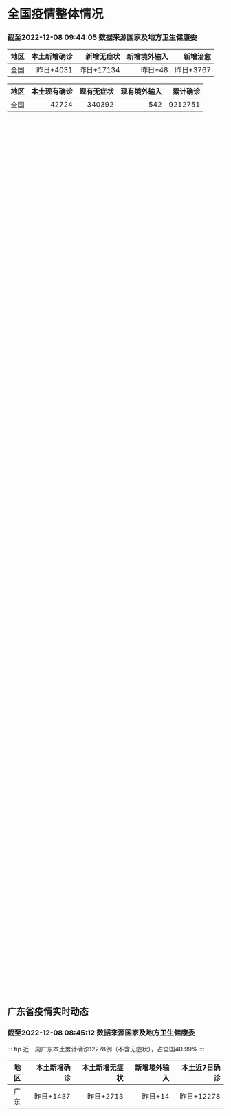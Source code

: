 
# 全国疫情整体情况
### 截至2022-12-08 09:44:05 数据来源国家及地方卫生健康委

|地区|本土新增确诊|新增无症状|新增境外输入|新增治愈|
|:--:|---:|---:|---:|---:|
|全国|昨日+4031|昨日+17134|昨日+48|昨日+3767|

|地区|本土现有确诊|现有无症状|现有境外输入|累计确诊|
|:--:|---:|---:|---:|---:|
|全国|42724|340392|542|9212751|

<ChinaMap :dataList="dataList" :title="title"/>

<div id="chinaDayModify" style="width:100%;height:500px;margin-bottom:10px;"></div>
<div id="chinaAddHistoryData" style="width:100%;height:500px;margin-bottom:10px;"></div>
<div id="chinaNowHistoryData" style="width:100%;height:500px;margin-bottom:10px;"></div>
<div id="chinaTotalHistoryData" style="width:100%;height:500px;margin-bottom:10px;"></div>


## 广东省疫情实时动态
### 截至2022-12-08 08:45:12 数据来源国家及地方卫生健康委

::: tip 近一周广东本土累计确诊12278例（不含无症状），占全国40.99%
:::

|地区|本土新增确诊|本土新增无症状|新增境外输入|本土近7日确诊|
|:--:|---:|---:|---:|---:|
|广东|昨日+1437|昨日+2713|昨日+14|昨日+12278|

<div id="guangdongModify" style="width:100%;height:500px;margin-bottom:10px;"></div>
<div id="guangdongTotalHistory" style="width:100%;height:500px;margin-bottom:10px;"></div>
<div id="guangzhouModifyHistory" style="width:100%;height:500px;margin-bottom:10px;"></div>


<script>
import * as echarts from 'echarts'
export default {
  data(){
    return {
      title: '新增本土确诊',
      dataList: [{name: '台湾', value: 0, addList: []},{name: '香港', value: 0, addList: []},{name: '湖北', value: 12, addList: [{name: '武汉', num: 12},
]},{name: '上海', value: 39, addList: [{name: '浦东', num: 9},
{name: '松江', num: 3},
{name: '闵行', num: 3},
{name: '静安', num: 2},
{name: '嘉定', num: 1},
]},{name: '广东', value: 1437, addList: [{name: '广州', num: 1042},
{name: '江门', num: 57},
{name: '深圳', num: 49},
{name: '中山', num: 47},
{name: '茂名', num: 37},
]},{name: '吉林', value: 0, addList: []},{name: '北京', value: 1168, addList: [{name: '朝阳', num: 307},
{name: '石景山', num: 124},
{name: '通州', num: 116},
{name: '海淀', num: 96},
{name: '丰台', num: 87},
]},{name: '四川', value: 139, addList: [{name: '成都', num: 112},
{name: '外省返川人员', num: 13},
{name: '眉山', num: 4},
{name: '泸州', num: 3},
{name: '乐山', num: 3},
]},{name: '海南', value: 89, addList: []},{name: '河南', value: 161, addList: [{name: '郑州', num: 161},
]},{name: '内蒙古', value: 51, addList: [{name: '呼和浩特', num: 41},
{name: '鄂尔多斯', num: 6},
{name: '赤峰', num: 4},
]},{name: '重庆', value: 155, addList: [{name: '九龙坡区', num: 32},
{name: '綦江区', num: 12},
{name: '万盛经开区', num: 12},
{name: '渝北区', num: 11},
{name: '奉节县', num: 8},
]},{name: '福建', value: 126, addList: [{name: '泉州', num: 38},
{name: '厦门', num: 29},
{name: '漳州', num: 23},
{name: '三明', num: 21},
{name: '福州', num: 9},
]},{name: '陕西', value: 27, addList: [{name: '汉中', num: 12},
{name: '榆林', num: 5},
{name: '安康', num: 5},
{name: '渭南', num: 2},
{name: '延安', num: 2},
]},{name: '黑龙江', value: 94, addList: [{name: '哈尔滨', num: 40},
{name: '齐齐哈尔', num: 32},
{name: '牡丹江', num: 7},
{name: '大兴安岭', num: 6},
{name: '佳木斯', num: 5},
]},{name: '浙江', value: 89, addList: [{name: '杭州', num: 21},
{name: '衢州', num: 18},
{name: '绍兴', num: 14},
{name: '宁波', num: 10},
{name: '丽水', num: 9},
]},{name: '山西', value: 18, addList: []},{name: '云南', value: 56, addList: []},{name: '山东', value: 50, addList: [{name: '济南', num: 34},
{name: '威海', num: 10},
{name: '淄博', num: 3},
{name: '青岛', num: 1},
{name: '聊城', num: 1},
]},{name: '江苏', value: 41, addList: [{name: '南京', num: 13},
{name: '宿迁', num: 12},
{name: '苏州', num: 6},
{name: '南通', num: 3},
{name: '盐城', num: 2},
]},{name: '辽宁', value: 34, addList: [{name: '沈阳', num: 30},
{name: '大连', num: 2},
{name: '盘锦', num: 1},
{name: '阜新', num: 1},
]},{name: '河北', value: 0, addList: []},{name: '新疆', value: 4, addList: [{name: '喀什', num: 2},
]},{name: '天津', value: 0, addList: []},{name: '广西', value: 0, addList: []},{name: '湖南', value: 7, addList: [{name: '长沙', num: 3},
{name: '岳阳', num: 2},
{name: '株洲', num: 1},
{name: '怀化', num: 1},
]},{name: '贵州', value: 212, addList: []},{name: '安徽', value: 8, addList: [{name: '宣城', num: 5},
{name: '马鞍山', num: 3},
]},{name: '甘肃', value: 0, addList: []},{name: '江西', value: 1, addList: [{name: '九江', num: 1},
]},{name: '西藏', value: 1, addList: [{name: '未公布来源', num: 1},
]},{name: '澳门', value: 0, addList: []},{name: '青海', value: 10, addList: []},{name: '宁夏', value: 2, addList: [{name: '银川', num: 2},
]},{name: '南海诸岛', value: 0, addList: []}]
    }
  },
  mounted () {
    const themeObj = {"color":["#2ec7c9","#b6a2de","#5ab1ef","#ffb980","#d87a80","#8d98b3","#e5cf0d","#97b552","#95706d","#dc69aa","#07a2a4","#9a7fd1","#588dd5","#f5994e","#c05050","#59678c","#c9ab00","#7eb00a","#6f5553","#c14089"],"backgroundColor":"rgba(0,0,0,0)","textStyle":{},"title":{"textStyle":{"color":"#008acd"},"subtextStyle":{"color":"#aaaaaa"}},"line":{"itemStyle":{"borderWidth":1},"lineStyle":{"width":2},"symbolSize":3,"symbol":"emptyCircle","smooth":true},"radar":{"itemStyle":{"borderWidth":1},"lineStyle":{"width":2},"symbolSize":3,"symbol":"emptyCircle","smooth":true},"bar":{"itemStyle":{"barBorderWidth":0,"barBorderColor":"#ccc"}},"pie":{"itemStyle":{"borderWidth":0,"borderColor":"#ccc"}},"scatter":{"itemStyle":{"borderWidth":0,"borderColor":"#ccc"}},"boxplot":{"itemStyle":{"borderWidth":0,"borderColor":"#ccc"}},"parallel":{"itemStyle":{"borderWidth":0,"borderColor":"#ccc"}},"sankey":{"itemStyle":{"borderWidth":0,"borderColor":"#ccc"}},"funnel":{"itemStyle":{"borderWidth":0,"borderColor":"#ccc"}},"gauge":{"itemStyle":{"borderWidth":0,"borderColor":"#ccc"}},"candlestick":{"itemStyle":{"color":"#d87a80","color0":"#2ec7c9","borderColor":"#d87a80","borderColor0":"#2ec7c9","borderWidth":1}},"graph":{"itemStyle":{"borderWidth":0,"borderColor":"#ccc"},"lineStyle":{"width":1,"color":"#aaaaaa"},"symbolSize":3,"symbol":"emptyCircle","smooth":true,"color":["#2ec7c9","#b6a2de","#5ab1ef","#ffb980","#d87a80","#8d98b3","#e5cf0d","#97b552","#95706d","#dc69aa","#07a2a4","#9a7fd1","#588dd5","#f5994e","#c05050","#59678c","#c9ab00","#7eb00a","#6f5553","#c14089"],"label":{"color":"#eeeeee"}},"map":{"itemStyle":{"areaColor":"#dddddd","borderColor":"#eeeeee","borderWidth":0.5},"label":{"color":"#d87a80"},"emphasis":{"itemStyle":{"areaColor":"rgba(254,153,78,1)","borderColor":"#444","borderWidth":1},"label":{"color":"rgb(100,0,0)"}}},"geo":{"itemStyle":{"areaColor":"#dddddd","borderColor":"#eeeeee","borderWidth":0.5},"label":{"color":"#d87a80"},"emphasis":{"itemStyle":{"areaColor":"rgba(254,153,78,1)","borderColor":"#444","borderWidth":1},"label":{"color":"rgb(100,0,0)"}}},"categoryAxis":{"axisLine":{"show":true,"lineStyle":{"color":"#008acd"}},"axisTick":{"show":true,"lineStyle":{"color":"#333"}},"axisLabel":{"show":true,"color":"#333"},"splitLine":{"show":false,"lineStyle":{"color":["#eee"]}},"splitArea":{"show":false,"areaStyle":{"color":["rgba(250,250,250,0.3)","rgba(200,200,200,0.3)"]}}},"valueAxis":{"axisLine":{"show":true,"lineStyle":{"color":"#008acd"}},"axisTick":{"show":true,"lineStyle":{"color":"#333"}},"axisLabel":{"show":true,"color":"#333"},"splitLine":{"show":true,"lineStyle":{"color":["#eee"]}},"splitArea":{"show":true,"areaStyle":{"color":["rgba(250,250,250,0.3)","rgba(200,200,200,0.3)"]}}},"logAxis":{"axisLine":{"show":true,"lineStyle":{"color":"#008acd"}},"axisTick":{"show":true,"lineStyle":{"color":"#333"}},"axisLabel":{"show":true,"color":"#333"},"splitLine":{"show":true,"lineStyle":{"color":["#eee"]}},"splitArea":{"show":true,"areaStyle":{"color":["rgba(250,250,250,0.3)","rgba(200,200,200,0.3)"]}}},"timeAxis":{"axisLine":{"show":true,"lineStyle":{"color":"#008acd"}},"axisTick":{"show":true,"lineStyle":{"color":"#333"}},"axisLabel":{"show":true,"color":"#333"},"splitLine":{"show":true,"lineStyle":{"color":["#eee"]}},"splitArea":{"show":false,"areaStyle":{"color":["rgba(250,250,250,0.3)","rgba(200,200,200,0.3)"]}}},"toolbox":{"iconStyle":{"borderColor":"#2ec7c9"},"emphasis":{"iconStyle":{"borderColor":"#18a4a6"}}},"legend":{"textStyle":{"color":"#333333"}},"tooltip":{"axisPointer":{"lineStyle":{"color":"#008acd","width":"1"},"crossStyle":{"color":"#008acd","width":"1"}}},"timeline":{"lineStyle":{"color":"#008acd","width":1},"itemStyle":{"color":"#008acd","borderWidth":1},"controlStyle":{"color":"#008acd","borderColor":"#008acd","borderWidth":0.5},"checkpointStyle":{"color":"#2ec7c9","borderColor":"#2ec7c9"},"label":{"color":"#008acd"},"emphasis":{"itemStyle":{"color":"#a9334c"},"controlStyle":{"color":"#008acd","borderColor":"#008acd","borderWidth":0.5},"label":{"color":"#008acd"}}},"visualMap":{"color":["#5ab1ef","#e0ffff"]},"dataZoom":{"backgroundColor":"rgba(47,69,84,0)","dataBackgroundColor":"#efefff","fillerColor":"rgba(182,162,222,0.2)","handleColor":"#008acd","handleSize":"100%","textStyle":{"color":"#333333"}},"markPoint":{"label":{"color":"#eeeeee"},"emphasis":{"label":{"color":"#eeeeee"}}}}

    echarts.registerTheme('dark', (themeObj))

    this.chartChDay = echarts.init(document.getElementById("chinaDayModify"), "dark")
,this.chartChAdd = echarts.init(document.getElementById("chinaAddHistoryData"), "dark")
,this.chartChNow = echarts.init(document.getElementById("chinaNowHistoryData"), "dark")
,this.chartChTotal = echarts.init(document.getElementById("chinaTotalHistoryData"), "dark")
,this.chartGdMod = echarts.init(document.getElementById("guangdongModify"), "dark")
,this.chartGdTotal = echarts.init(document.getElementById("guangdongTotalHistory"), "dark")
,this.chartGzMod = echarts.init(document.getElementById("guangzhouModifyHistory"), "dark")


    const option_gd_mod = {
      title: {
        text: '广东疫情新增趋势（人）'
      },
      tooltip: {
        trigger: 'axis',
        axisPointer: {
          type: 'cross',
          label: {
            backgroundColor: '#6a7985'
          }
        }
      },
      legend: {
        top: 20,
        data: [{name: '本土新增确诊',icon: 'rect'}, {name: '本土新增无症状',icon: 'rect'},{name: '新增境外输入',icon: 'rect'}]
      },
      grid: {
        left: '3%',
        right: '4%',
        bottom: '3%',
        containLabel: true
      },
      toolbox: {
        feature: {
          saveAsImage: {}
        }
      },
      xAxis: {
        type: 'category',
        boundaryGap: false,
        data: ["10.10","10.11","10.12","10.13","10.14","10.15","10.16","10.17","10.18","10.19","10.20","10.21","10.22","10.23","10.24","10.25","10.26","10.27","10.28","10.29","10.30","10.31","11.01","11.02","11.03","11.04","11.05","11.06","11.07","11.08","11.09","11.10","11.11","11.12","11.13","11.14","11.15","11.16","11.17","11.18","11.19","11.20","11.21","11.22","11.23","11.24","11.25","11.26","11.27","11.28","11.29","11.30","12.01","12.02","12.03","12.04","12.05","12.06","12.07",]
      },
      yAxis: {
        type: 'value'
      },
      series: [
        {
          name: '本土新增确诊',
          type: 'line',
          areaStyle: {},
          emphasis: {
            focus: 'series'
          },
          data: [38,43,36,53,60,35,23,36,50,26,27,19,32,23,33,45,15,27,63,83,291,242,125,103,195,219,252,224,319,592,500,546,760,727,707,586,564,1246,1338,1102,1157,984,781,860,1791,892,991,1386,1347,1168,1518,1599,1782,1666,1868,1686,2120,1719,1437,]
        },
        {
          name: '本土新增无症状',
          type: 'line',
          areaStyle: {},
          emphasis: {
            focus: 'series'
          },
          data: [25,11,17,21,29,29,38,61,48,58,62,74,59,70,62,67,84,88,136,195,468,458,298,356,470,669,1330,1882,2330,2611,2507,2461,2996,3541,3941,5047,6215,8576,9110,8535,8381,8101,8241,7951,7505,7584,7405,7705,7761,7725,7236,6315,6010,5053,4785,4816,3421,3200,2713,]
        },
        {
          name: '新增境外输入',
          type: 'line',
          areaStyle: {},
          emphasis: {
            focus: 'series'
          },
          data: [27,14,17,15,24,18,18,11,12,14,25,17,9,19,12,6,5,11,14,14,8,7,10,12,13,9,21,10,12,16,14,23,9,15,19,19,24,10,20,13,21,38,35,23,19,23,25,23,24,19,11,12,16,12,14,17,15,15,14,]
        }
      ]
    };

    const option_gd_total = {
      title: {
        text: '广东疫情概览（人）'
      },
      tooltip: {
        trigger: 'axis',
        axisPointer: {
          type: 'cross',
          label: {
            backgroundColor: '#6a7985'
          }
        }
      },
      legend: {
        top: 20,
        data: [{name: '累计确诊',icon: 'rect'},{name: '累计治愈',icon: 'rect'}]
      },
      grid: {
        left: '3%',
        right: '4%',
        bottom: '3%',
        containLabel: true
      },
      toolbox: {
        feature: {
          saveAsImage: {}
        }
      },
      xAxis: {
        type: 'category',
        boundaryGap: false,
        data: ["10.10","10.11","10.12","10.13","10.14","10.15","10.16","10.17","10.18","10.19","10.20","10.21","10.22","10.23","10.24","10.25","10.26","10.27","10.28","10.29","10.30","10.31","11.01","11.02","11.03","11.04","11.05","11.06","11.07","11.08","11.09","11.10","11.11","11.12","11.13","11.14","11.15","11.16","11.17","11.18","11.19","11.20","11.21","11.22","11.23","11.24","11.25","11.26","11.27","11.28","11.29","11.30","12.01","12.02","12.03","12.04","12.05","12.06","12.07",]
      },
      yAxis: {
        type: 'value'
      },
      series: [
        {
          name: '累计确诊',
          type: 'line',
          areaStyle: {},
          emphasis: {
            focus: 'series'
          },
          data: [10581,10638,10691,10759,10843,10896,10947,10994,11056,11106,11138,11174,11215,11257,11302,11353,11373,11411,11488,11585,11884,12133,12268,12383,12591,12819,13092,13336,13657,14264,14779,15348,16117,16859,17585,18190,18778,20034,21392,22507,23685,24707,25523,26406,28216,29131,30147,31556,32927,34114,35643,37254,38666,40344,42226,43929,46450,48187,49638,]
        },
        {
          name: '累计治愈',
          type: 'line',
          areaStyle: {},
          emphasis: {
            focus: 'series'
          },
          data: [10007,10048,10091,10127,10127,10127,10178,10239,10298,10298,10298,10298,10298,10298,10298,10298,10298,10298,10298,10298,10298,10298,10298,10298,10298,10298,10298,10298,10298,11470,11470,11470,11470,11470,11470,11470,11470,11470,11470,11470,11470,11470,11470,11470,11470,11470,11470,11470,11470,11470,22472,22472,24794,24794,24794,24794,24794,24794,24794,]
        }
      ]
    };

    const option_gz_mod = {
      title: {
        text: '广州疫情新增趋势（人）'
      },
      tooltip: {
        trigger: 'axis',
        axisPointer: {
          type: 'cross',
          label: {
            backgroundColor: '#6a7985'
          }
        }
      },
      legend: {
        top: 20,
        data: [{name: '本土新增确诊',icon: 'rect'},{name: '本土新增无症状',icon: 'rect'}]
      },
      grid: {
        left: '3%',
        right: '4%',
        bottom: '3%',
        containLabel: true
      },
      toolbox: {
        feature: {
          saveAsImage: {}
        }
      },
      xAxis: {
        type: 'category',
        boundaryGap: false,
        data: ["1010","1011","1012","1013","1014","1015","1016","1017","1018","1019","1020","1021","1022","1023","1024","1025","1026","1027","1028","1029","1030","1031","1101","1102","1103","1104","1105","1106","1107","1108","1109","1110","1111","1112","1113","1114","1115","1116","1117","1118","1119","1120","1121","1122","1123","1124","1125","1126","1127","1128","1129","1130","1201","1202","1203","1204","1205","1206","1207",]
      },
      yAxis: {
        type: 'value'
      },
      series: [
        {
          name: '本土新增确诊',
          type: 'line',
          areaStyle: {},
          emphasis: {
            focus: 'series'
          },
          data: [13,6,10,25,23,20,3,16,22,6,10,12,18,16,22,27,11,19,54,66,232,190,85,83,149,168,183,158,232,478,423,466,694,662,656,552,509,1189,1241,983,1050,882,681,722,1645,734,824,1177,1129,959,1236,1313,1468,1201,1197,1044,1505,1233,1042,]
        },
        {
          name: '本土新增无症状',
          type: 'line',
          areaStyle: {},
          emphasis: {
            focus: 'series'
          },
          data: [1,2,7,3,8,16,27,43,31,44,46,46,39,53,43,46,39,46,85,125,295,289,253,323,430,635,1259,1813,2263,2546,2430,2358,2921,3464,3876,4977,6138,8486,8989,8444,8234,7885,7957,7735,7192,7267,7058,7266,7166,6993,6454,5629,5185,4096,3771,3663,2262,2090,1640,]
        }
      ]
    };

    const option_ch_day  = {
      series: [
        {
          type: 'treemap',
          data: [
            {
              name: '本土新增确诊昨日+4031',
              value: 4031,
            },
            {
              name: '新增无症状昨日+17134',
              value: 17134,
            },
            {
              name: '新增境外输入昨日+48',
              value: 48,
            },
            {
              name: '新增治愈昨日+3767',
              value: 3767,
            },
          ]
        }
      ]
    };

    const option_ch_add = {
      title: {
        text: '新增疫情整体走势'
      },
      tooltip: {
        trigger: 'axis',
        axisPointer: {
          type: 'cross',
          label: {
            backgroundColor: '#6a7985'
          }
        }
      },
      legend: {
        top: 20,
        data: [{name: '本土确诊',icon: 'rect'}, {name: '无症状感染',icon: 'rect'},{name: '新增境外输入',icon: 'rect'}]
      },
      grid: {
        left: '3%',
        right: '4%',
        bottom: '3%',
        containLabel: true
      },
      toolbox: {
        feature: {
          saveAsImage: {}
        }
      },
      xAxis: {
        type: 'category',
        boundaryGap: false,
        data: ["10.08","10.09","10.10","10.11","10.12","10.13","10.14","10.15","10.16","10.17","10.18","10.19","10.20","10.21","10.22","10.23","10.24","10.25","10.26","10.27","10.28","10.29","10.30","10.31","11.01","11.02","11.03","11.04","11.05","11.06","11.07","11.08","11.09","11.10","11.11","11.12","11.13","11.14","11.15","11.16","11.17","11.18","11.19","11.20","11.21","11.22","11.23","11.24","11.25","11.26","11.27","11.28","11.29","11.30","12.01","12.02","12.03","12.04","12.05","12.06","12.07",]
      },
      yAxis: {
        type: 'value'
      },
      series: [
        {
          name: '本土确诊',
          type: 'line',
          areaStyle: {},
          emphasis: {
            focus: 'series'
          },
          data: [441,373,427,374,322,249,291,174,182,208,204,164,158,159,155,173,205,297,193,214,324,353,479,498,409,531,704,596,526,535,843,1294,1133,1150,1452,1675,1747,1621,1568,2328,2276,2055,2204,2277,2145,2641,3927,3041,3405,3648,3748,3561,4236,4080,4233,3933,4168,4247,4988,4351,4031,]
        },
        {
          name: '无症状感染',
          type: 'line',
          areaStyle: {},
          emphasis: {
            focus: 'series'
          },
          data: [1307,1566,1662,1386,1154,1010,900,668,534,587,630,643,638,658,683,751,875,944,924,1123,1153,1566,2220,2221,2346,2669,3167,3063,3894,4961,6632,6882,7691,9385,10351,13086,14325,16151,18491,20804,22853,22208,22011,24547,25754,26242,27517,29654,31504,35858,36304,34860,33376,31720,30539,28894,27433,25477,22859,20764,17134,]
        },
        {
          name: '新增境外输入',
          type: 'line',
          areaStyle: {},
          emphasis: {
            focus: 'series'
          },
          data: [62,61,64,43,50,64,70,70,63,42,43,47,56,56,52,48,41,41,38,48,53,48,42,49,56,50,53,61,62,34,47,52,52,59,52,36,47,40,55,60,86,82,63,88,80,78,83,62,69,61,74,63,52,70,45,55,45,71,58,58,48,]
        }
      ]
    };

    const option_ch_now = {
      title: {
        text: '现有疫情整体走势'
      },
      tooltip: {
        trigger: 'axis',
        axisPointer: {
          type: 'cross',
          label: {
            backgroundColor: '#6a7985'
          }
        }
      },
      legend: {
        top: 20,
        data: [{name: '本土确诊',icon: 'rect'}, {name: '无症状感染',icon: 'rect'},{name: '新增境外输入',icon: 'rect'}]
      },
      grid: {
        left: '3%',
        right: '4%',
        bottom: '3%',
        containLabel: true
      },
      toolbox: {
        feature: {
          saveAsImage: {}
        }
      },
      xAxis: {
        type: 'category',
        boundaryGap: false,
        data: ["10.08","10.09","10.10","10.11","10.12","10.13","10.14","10.15","10.16","10.17","10.18","10.19","10.20","10.21","10.22","10.23","10.24","10.25","10.26","10.27","10.28","10.29","10.30","10.31","11.01","11.02","11.03","11.04","11.05","11.06","11.07","11.08","11.09","11.10","11.11","11.12","11.13","11.14","11.15","11.16","11.17","11.18","11.19","11.20","11.21","11.22","11.23","11.24","11.25","11.26","11.27","11.28","11.29","11.30","12.01","12.02","12.03","12.04","12.05","12.06","12.07",]
      },
      yAxis: {
        type: 'value'
      },
      series: [
        {
          name: '本土确诊',
          type: 'line',
          areaStyle: {},
          emphasis: {
            focus: 'series'
          },
          data: [2977,3240,3460,3637,3779,3824,3906,3854,3808,3777,3677,3595,3529,3362,3245,3179,3062,3127,3104,3107,3252,3440,3751,4101,4324,4641,5070,5473,5792,6113,6742,7801,8635,9385,10387,11647,12855,13935,14820,16631,17901,19102,20202,21550,22606,23923,26090,27429,28985,30646,32348,33190,34851,36571,38012,38648,39571,40008,41882,42366,42724,]
        },
        {
          name: '无症状感染',
          type: 'line',
          areaStyle: {},
          emphasis: {
            focus: 'series'
          },
          data: [641,646,644,623,618,632,657,650,655,636,635,623,624,624,629,605,592,578,562,551,549,547,527,537,530,523,527,530,532,504,502,512,520,530,532,528,534,538,525,541,576,607,627,660,690,707,723,735,760,764,781,777,765,776,736,710,657,625,599,589,542,]
        },
        {
          name: '新增境外输入',
          type: 'line',
          areaStyle: {},
          emphasis: {
            focus: 'series'
          },
          data: [10193,11206,11944,12805,13455,13998,14442,14606,14679,14750,14715,14774,14658,14360,14193,14094,14026,14399,14475,14817,15140,15931,17538,19036,20631,22423,24734,26924,30018,34158,39861,45493,51292,59141,67715,79170,91603,105362,120524,136643,154412,172048,188616,207376,226934,245895,264312,281195,299495,318626,340796,360424,375154,386771,394333,394150,389264,382512,369357,354890,340392,]
        }
      ]
    };

    const option_ch_total = {
      title: {
        text: '累计疫情整体走势'
      },
      tooltip: {
        trigger: 'axis',
        axisPointer: {
          type: 'cross',
          label: {
            backgroundColor: '#6a7985'
          }
        }
      },
      legend: {
        top: 20,
        data: [{name: '确诊(含港澳台)', con: 'rect'}, {name: '死亡(含港澳台)',icon: 'rect'}]
      },
      grid: {
        left: '3%',
        right: '4%',
        bottom: '3%',
        containLabel: true
      },
      toolbox: {
        feature: {
          saveAsImage: {}
        }
      },
      xAxis: {
        type: 'category',
        boundaryGap: false,
        data: ["10.08","10.09","10.10","10.11","10.12","10.13","10.14","10.15","10.16","10.17","10.18","10.19","10.20","10.21","10.22","10.23","10.24","10.25","10.26","10.27","10.28","10.29","10.30","10.31","11.01","11.02","11.03","11.04","11.05","11.06","11.07","11.08","11.09","11.10","11.11","11.12","11.13","11.14","11.15","11.16","11.17","11.18","11.19","11.20","11.21","11.22","11.23","11.24","11.25","11.26","11.27","11.28","11.29","11.30","12.01","12.02","12.03","12.04","12.05","12.06","12.07",]
      },
      yAxis: {
        type: 'value'
      },
      series: [
        {
          name: '确诊(含港澳台)',
          type: 'line',
          areaStyle: {},
          emphasis: {
            focus: 'series'
          },
          data: [7499946,7499946,7578751,7621171,7621171,7621171,7778306,7822739,7865269,7895059,7895059,7895059,8026778,8064765,8101522,8137786,8137786,8137786,8246496,8283181,8318921,8352484,8385213,8409023,8444367,8478830,8510115,8538758,8565587,8591083,8609153,8635852,8662662,8686925,8709454,8731122,8752310,8771347,8792321,8818365,8841863,8862956,8882454,8901981,8917011,8938818,8961750,8981987,9000592,9018455,9036539,9051741,9074256,9074256,9074256,9074256,9074256,9074256,9190921,9212751,9212751,]
        },
        {
          name: '死亡(含港澳台)',
          type: 'line',
          areaStyle: {},
          emphasis: {
            focus: 'series'
          },
          data: [26823,26823,26823,26823,26823,26823,26823,26823,26823,26823,26823,26823,26823,26823,26823,26823,26823,26823,26823,26823,26823,26823,26823,26823,26823,26823,26823,26823,26823,26823,28900,28939,28939,28939,28939,28939,28939,28939,28939,28939,28939,28939,28939,28939,28939,28939,28939,28939,28939,28939,28939,28939,28939,28939,28939,28939,28939,28939,28939,28939,28939,]
        }
      ]
    };

    this.chartGdMod.setOption(option_gd_mod);
    this.chartGdTotal.setOption(option_gd_total);
    this.chartGzMod.setOption(option_gz_mod);
    this.chartChDay.setOption(option_ch_day);
    this.chartChAdd.setOption(option_ch_add);
    this.chartChNow.setOption(option_ch_now);
    this.chartChTotal.setOption(option_ch_total);

    window.onresize = () => {
      this.chartGdMod.resize()
      this.chartGdTotal.resize()
      this.chartGzMod.resize()
      this.chartChDay.resize()
      this.chartChAdd.resize()
      this.chartChNow.resize()
      this.chartChTotal.resize()
    }
  }
}
</script>

## 广东省各地区疫情情况

::: danger 3691个中高风险地区
:::

|地区|本土新增确诊|本土新增无症状|本土近7日确诊|中高风险地区|
|:--:|---:|---:|---:|---:|
|广州|+1042|+1640|+8690|+2987|
|江门|+57|+24|+167|+7|
|深圳|+49|+108|+758|+273|
|中山|+47|+32|+301|+24|
|茂名|+37|+48|+309|+67|
|潮州|+25|+9|+125|+1|
|惠州|+24|+33|+179|+105|
|阳江|+24|+17|+135|0|
|珠海|+20|+86|+75|0|
|清远|+20|+62|+114|+13|
|韶关|+20|+49|+159|+24|
|佛山|+19|+74|+339|+4|
|湛江|+18|+43|+394|+18|
|云浮|+12|+20|+55|0|
|汕头|+7|+90|+198|+5|
|河源|+5|+42|+67|+4|
|汕尾|+2|+75|+2|0|
|揭阳|0|+95|+6|+36|
|东莞|0|+79|+45|+90|
|梅州|0|+30|+1|0|
|肇庆|0|0|+150|+33|


## 广东疫情热点动态

  
### 12-08 09:01
::: tip 广东新增本土确诊病例1437例、本土无症状感染者2713例
  中新网12月8日电 据广东卫健委网站消息，12月7日0-24时，广东新增本土确诊病例1251例(广州911例，深圳49例，珠海19例，汕头7例，佛山19例，韶关19例，河源5例，惠州24例，汕尾2...

信息来源：中国新闻网

[阅读全文](https://h5.baike.qq.com/mobile/landing.html?docid=20221208A0177200&isNews=1&adtag=wxjk.yqssc.yqdt)
:::

### 12-08 00:28
::: tip 重磅！全国多个机场宣布：不查核酸和健康码！多地核酸检测采购项目终止，广州宣布此轮疫情发布会告一段落
12月7日，国务院联防联控机制综合组发布《关于进一步优化落实新冠肺炎疫情防控措施的通知》，涉及核酸检测、隔离方式等内容，被称为进一步优化疫情防控“新十条”。“新十条”发布后，各地迅速落实。据澎湃新闻报...

信息来源：每日经济新闻

[阅读全文](https://h5.baike.qq.com/mobile/landing.html?docid=20221208A006OF00&isNews=1&adtag=wxjk.yqssc.yqdt)
:::

### 12-08 08:40
::: tip 2022年12月8日广东省新冠肺炎疫情情况
                                                        　　12月7日0-24时，全省新增本土确诊病例1251例（广州911例，深圳49例，珠海...

信息来源：广东省卫生健康委员会

[阅读全文](https://h5.baike.qq.com/mobile/landing.html?docid=WJW2022120810QEUT5Y&isNews=1&adtag=wxjk.yqssc.yqdt)
:::

### 12-07 21:55
::: tip 东莞桥头：为流浪人员接种疫苗 让救助更有温度
文/羊城晚报全媒体记者 王默图/桥头镇融媒体中心12月6日上午，桥头双百社工联同莲城社区的网格员和志愿者等一起来到位于莲城社区鸡心岭附近的一间荒废房子里，里面住着两名流浪人员——小刘和小李。根据工作人...

信息来源：羊城派

[阅读全文](https://h5.baike.qq.com/mobile/landing.html?docid=20221207A09TXV00&isNews=1&adtag=wxjk.yqssc.yqdt)
:::

### 12-07 21:46
::: tip 广州防疫政策调整一周：门诊就诊量总体平稳 互联网医院就诊上升
  广州各级各类医疗机构普通门、急诊就诊人员凭健康码绿码通行　陈骥旻　摄  中新网广州12月7日电 (记者 蔡敏婕)自11月30日下午，广州多区发布通告称解除临时管控区管控措施以来，至今政策调整已有一...

信息来源：中国新闻网

[阅读全文](https://h5.baike.qq.com/mobile/landing.html?docid=20221207A09R8400&isNews=1&adtag=wxjk.yqssc.yqdt)
:::

### 12-07 21:31
::: tip 深圳吸入式新冠疫苗开“吸”！罗湖、南山、光明等区放开接种
 记者李榕 打完三针一年了，想要再打“加强针”怎么办？近日，深圳举行的疫情防控新闻发布会上提到，深圳新进2类新冠病毒疫苗，包括康希诺吸入用重组新冠病毒疫苗（5型腺病毒载体）和珠海丽珠重组新冠病毒融合蛋...

南方都市报

[阅读全文](https://view.inews.qq.com/a/20221207A083F700?uid=101705948131&chlid=news_news_724#)
:::

### 12-07 20:02
::: tip 收藏！中山市民疫情防护措施指引目录
  12月7日，《关于进一步优化落实新冠肺炎疫情防控措施的通知》发布，自11月优化疫情防控二十条措施公布以来，中山调整优化了疫情防控措施，熟悉的“烟火气”回来了。解封不等于解防，那么，日常生活中我们该...

信息来源：南方PLUS

[阅读全文](https://h5.baike.qq.com/mobile/landing.html?docid=20221207A08NUZ00&isNews=1&adtag=wxjk.yqssc.yqdt)
:::

### 12-07 19:02
::: tip 广州即日起落实“新10条”，5图掌握防控措施最新变化
                  【海报】唐嘉欣 黄泽伟 【作者】 唐嘉欣；黄泽伟南方+新媒体实验室...

信息来源：南方PLUS

[阅读全文](https://h5.baike.qq.com/mobile/landing.html?docid=20221207A07XBC00&isNews=1&adtag=wxjk.yqssc.yqdt)
:::

### 12-07 17:42
::: tip 广州：即日起，市民购买37种原本疫情期间需实名登记报告的药品无需登记身份证
 证券时报网讯，据南方+消息，7日，在广州市疫情防控新闻发布会上，广州市市场监督管理局副局长、新闻发言人丁力表示，即日起，广州市民线上线下购买37种原本疫情期间需实名登记报告的药品无需登记身份证。目前...

信息来源：证券时报

[阅读全文](https://h5.baike.qq.com/mobile/landing.html?docid=20221207A06UJK00&isNews=1&adtag=wxjk.yqssc.yqdt)
:::

### 12-07 17:27
::: tip 防疫“新十条”部署分级诊疗，基层医疗机构和定点医院需尽早应对
记者 | 赵孟编辑 | 翟瑞民2022年12月7日，国务院应对新型冠状病毒肺炎疫情联防联控机制综合组发布《关于进一步优化落实新冠肺炎疫情防控措施的通知》（简称《通知》）。其中提出，发挥基层医疗卫生机构...

信息来源：界面新闻

[阅读全文](https://h5.baike.qq.com/mobile/landing.html?docid=20221207A06LHA00&isNews=1&adtag=wxjk.yqssc.yqdt)
:::


## 广州疫情热点动态

  
### 12-08 00:28
::: tip 重磅！全国多个机场宣布：不查核酸和健康码！多地核酸检测采购项目终止，广州宣布此轮疫情发布会告一段落
12月7日，国务院联防联控机制综合组发布《关于进一步优化落实新冠肺炎疫情防控措施的通知》，涉及核酸检测、隔离方式等内容，被称为进一步优化疫情防控“新十条”。“新十条”发布后，各地迅速落实。据澎湃新闻报...

信息来源：每日经济新闻

[阅读全文](https://h5.baike.qq.com/mobile/landing.html?docid=20221208A006OF00&isNews=1&adtag=wxjk.yqssc.yqdt)
:::

### 12-08 09:01
::: tip 广东新增本土确诊病例1437例、本土无症状感染者2713例
  中新网12月8日电 据广东卫健委网站消息，12月7日0-24时，广东新增本土确诊病例1251例(广州911例，深圳49例，珠海19例，汕头7例，佛山19例，韶关19例，河源5例，惠州24例，汕尾2...

信息来源：中国新闻网

[阅读全文](https://h5.baike.qq.com/mobile/landing.html?docid=20221208A0177200&isNews=1&adtag=wxjk.yqssc.yqdt)
:::

### 12-08 08:40
::: tip 2022年12月8日广东省新冠肺炎疫情情况
                                                        　　12月7日0-24时，全省新增本土确诊病例1251例（广州911例，深圳49例，珠海...

信息来源：广东省卫生健康委员会

[阅读全文](https://h5.baike.qq.com/mobile/landing.html?docid=WJW2022120810QEUT5Y&isNews=1&adtag=wxjk.yqssc.yqdt)
:::

### 12-07 21:55
::: tip 东莞桥头：为流浪人员接种疫苗 让救助更有温度
文/羊城晚报全媒体记者 王默图/桥头镇融媒体中心12月6日上午，桥头双百社工联同莲城社区的网格员和志愿者等一起来到位于莲城社区鸡心岭附近的一间荒废房子里，里面住着两名流浪人员——小刘和小李。根据工作人...

信息来源：羊城派

[阅读全文](https://h5.baike.qq.com/mobile/landing.html?docid=20221207A09TXV00&isNews=1&adtag=wxjk.yqssc.yqdt)
:::

### 12-07 21:46
::: tip 广州防疫政策调整一周：门诊就诊量总体平稳 互联网医院就诊上升
  广州各级各类医疗机构普通门、急诊就诊人员凭健康码绿码通行　陈骥旻　摄  中新网广州12月7日电 (记者 蔡敏婕)自11月30日下午，广州多区发布通告称解除临时管控区管控措施以来，至今政策调整已有一...

信息来源：中国新闻网

[阅读全文](https://h5.baike.qq.com/mobile/landing.html?docid=20221207A09R8400&isNews=1&adtag=wxjk.yqssc.yqdt)
:::

### 12-07 21:31
::: tip 深圳吸入式新冠疫苗开“吸”！罗湖、南山、光明等区放开接种
 记者李榕 打完三针一年了，想要再打“加强针”怎么办？近日，深圳举行的疫情防控新闻发布会上提到，深圳新进2类新冠病毒疫苗，包括康希诺吸入用重组新冠病毒疫苗（5型腺病毒载体）和珠海丽珠重组新冠病毒融合蛋...

南方都市报

[阅读全文](https://view.inews.qq.com/a/20221207A083F700?uid=101705948131&chlid=news_news_724#)
:::

### 12-07 20:02
::: tip 收藏！中山市民疫情防护措施指引目录
  12月7日，《关于进一步优化落实新冠肺炎疫情防控措施的通知》发布，自11月优化疫情防控二十条措施公布以来，中山调整优化了疫情防控措施，熟悉的“烟火气”回来了。解封不等于解防，那么，日常生活中我们该...

信息来源：南方PLUS

[阅读全文](https://h5.baike.qq.com/mobile/landing.html?docid=20221207A08NUZ00&isNews=1&adtag=wxjk.yqssc.yqdt)
:::

### 12-07 19:02
::: tip 广州即日起落实“新10条”，5图掌握防控措施最新变化
                  【海报】唐嘉欣 黄泽伟 【作者】 唐嘉欣；黄泽伟南方+新媒体实验室...

信息来源：南方PLUS

[阅读全文](https://h5.baike.qq.com/mobile/landing.html?docid=20221207A07XBC00&isNews=1&adtag=wxjk.yqssc.yqdt)
:::

### 12-07 17:42
::: tip 广州：即日起，市民购买37种原本疫情期间需实名登记报告的药品无需登记身份证
 证券时报网讯，据南方+消息，7日，在广州市疫情防控新闻发布会上，广州市市场监督管理局副局长、新闻发言人丁力表示，即日起，广州市民线上线下购买37种原本疫情期间需实名登记报告的药品无需登记身份证。目前...

信息来源：证券时报

[阅读全文](https://h5.baike.qq.com/mobile/landing.html?docid=20221207A06UJK00&isNews=1&adtag=wxjk.yqssc.yqdt)
:::

### 12-07 17:27
::: tip 防疫“新十条”部署分级诊疗，基层医疗机构和定点医院需尽早应对
记者 | 赵孟编辑 | 翟瑞民2022年12月7日，国务院应对新型冠状病毒肺炎疫情联防联控机制综合组发布《关于进一步优化落实新冠肺炎疫情防控措施的通知》（简称《通知》）。其中提出，发挥基层医疗卫生机构...

信息来源：界面新闻

[阅读全文](https://h5.baike.qq.com/mobile/landing.html?docid=20221207A06LHA00&isNews=1&adtag=wxjk.yqssc.yqdt)
:::

